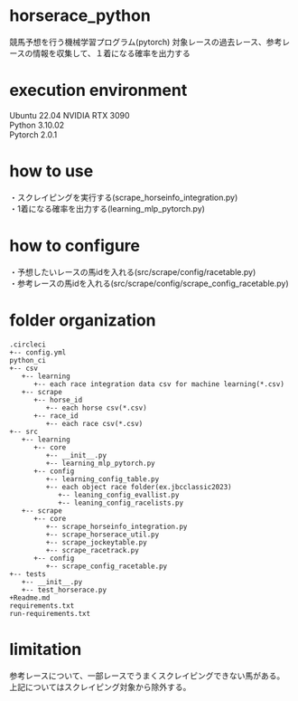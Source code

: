 # horserace_python
競馬予想を行う機械学習プログラム(pytorch)
対象レースの過去レース、参考レースの情報を収集して、１着になる確率を出力する
# execution environment
Ubuntu 22.04
NVIDIA RTX 3090  
Python 3.10.02  
Pytorch 2.0.1  

# how to use
・スクレイピングを実行する(scrape_horseinfo_integration.py)  
・1着になる確率を出力する(learning_mlp_pytorch.py)
# how to configure
・予想したいレースの馬idを入れる(src/scrape/config/racetable.py)  
・参考レースの馬idを入れる(src/scrape/config/scrape_config_racetable.py)  
# folder organization
```
.circleci  
+-- config.yml  
python_ci   
+-- csv  
   +-- learning  
      +-- each race integration data csv for machine learning(*.csv)  
   +-- scrape  
      +-- horse_id  
         +-- each horse csv(*.csv)  
      +-- race_id
         +-- each race csv(*.csv)  
+-- src  
   +-- learning  
      +-- core  
         +-- __init__.py  
         +-- learning_mlp_pytorch.py  
      +-- config
         +-- learning_config_table.py
         +-- each object race folder(ex.jbcclassic2023)  
            +-- leaning_config_evallist.py  
            +-- leaning_config_racelists.py  
   +-- scrape  
      +-- core  
         +-- scrape_horseinfo_integration.py  
         +-- scrape_horserace_util.py  
         +-- scrape_jockeytable.py  
         +-- scrape_racetrack.py  
      +-- config  
         +-- scrape_config_racetable.py
+-- tests  
   +-- __init__.py  
   +-- test_horserace.py  
+Readme.md  
requirements.txt  
run-requirements.txt  
```
# limitation
参考レースについて、一部レースでうまくスクレイピングできない馬がある。
上記についてはスクレイピング対象から除外する。
